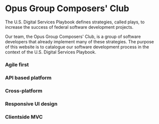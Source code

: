 # Opus Group Composers' Club

The U.S. Digital Services Playbook defines strategies, called plays, to increase the success of federal software development projects.

Our team, the Opus Group Composers' Club, is a group of software developers that already implement many of these strategies. The purpose of this website is to catalogue our software development process in the context of the U.S. Digital Services Playbook.

### Agile first
### API based platform
### Cross-platform 
### Responsive UI design
### Clientside MVC
